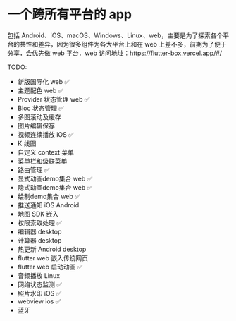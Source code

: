 # 一个跨所有平台的 app
包括 Android、iOS、macOS、Windows、Linux、web，主要是为了探索各个平台的共性和差异，因为很多组件为各大平台上和在 web 上差不多，前期为了便于分享，会优先做 web 平台，web 访问地址：https://flutter-box.vercel.app/#/

TODO:
* 新版国际化 web ✅
* 主题配色 web ✅
* Provider 状态管理 web ✅
* Bloc 状态管理 ✅
* 多图滚动及缓存 
* 图片编辑保存 
* 视频连续播放 iOS ✅
* K 线图 
* 自定义 context 菜单 
* 菜单栏和级联菜单 
* 路由管理 ✅
* 显式动画demo集合 web ✅
* 隐式动画demo集合 web ✅
* 绘制demo集合 web ✅
* 推送通知 iOS Android 
* 地图 SDK 嵌入
* 权限索取处理 ✅
* 编辑器 desktop
* 计算器 desktop 
* 热更新 Android desktop
* flutter web 嵌入传统网页
* flutter web 启动动画 ✅
* 音频播放 Linux 
* 网络状态监测 ✅
* 照片水印 iOS ✅
* webview ios ✅
* 蓝牙 

